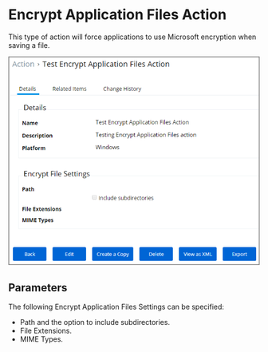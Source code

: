 [title]: # (Encrypt Application Files)
[tags]: # (action)
[priority]: # (5)
# Encrypt Application Files Action

This type of action will force applications to use Microsoft encryption when saving a file.

![Display Encrypt Application Files Settings](images/encrypt.png)

## Parameters

The following Encrypt Application Files Settings can be specified:

* Path and the option to include subdirectories.
* File Extensions.
* MIME Types.
